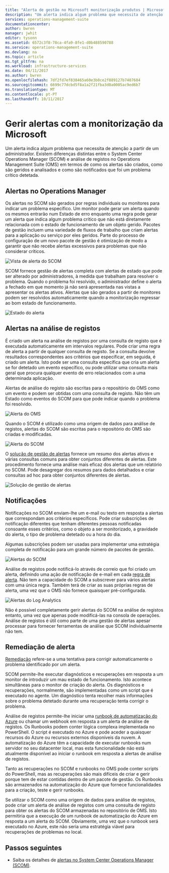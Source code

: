 ```yaml
---
title: "Alerta de gestão no Microsoft monitorização produtos | Microsoft Docs"
description: "Um alerta indica algum problema que necessita de atenção a partir de um administrador.  Este artigo descreve as diferenças na forma como alertas são criados e geridos no System Center Operations Manager (SCOM) e análise de registos e apresenta as melhores práticas no tirar partido os dois produtos para uma estratégia de gestão de alertas híbrida."
services: operations-management-suite
documentationcenter: 
author: bwren
manager: jwhit
editor: tysonn
ms.assetid: 6572c3f8-78ca-4fa9-8fe1-d0b488590788
ms.service: operations-management-suite
ms.devlang: na
ms.topic: article
ms.tgt_pltfrm: na
ms.workload: infrastructure-services
ms.date: 04/11/2017
ms.author: bwren
ms.openlocfilehash: 7df2fd7ef838465a60e3b0ce2f889127b7487684
ms.sourcegitcommit: 6699c77dcbd5f8a1a2f21fba3d0a0005ac9ed6b7
ms.translationtype: MT
ms.contentlocale: pt-PT
ms.lasthandoff: 10/11/2017
---
```

# <a name="managing-alerts-with-microsoft-monitoring"></a>Gerir alertas com a monitorização da Microsoft
Um alerta indica algum problema que necessita de atenção a partir de um administrador.  Existem diferenças distintas entre o System Center Operations Manager (SCOM) e análise de registos no Operations Management Suite (OMS) em termos de como os alertas são criados, como são geridos e analisados e como são notificados que foi um problema crítico detetada.

## <a name="alerts-in-operations-manager"></a>Alertas no Operations Manager
Os alertas no SCOM são gerados por regras individuais ou monitores para indicar um problema específico.  Um monitor pode gerar um alerta quando os mesmos entrarão num Estado de erro enquanto uma regra pode gerar um alerta que indica algum problema crítico que não está diretamente relacionada com o estado de funcionamento de um objeto gerido.  Pacotes de gestão incluem uma variedade de fluxos de trabalho que criam alertas para a aplicação ou serviço por eles geridos.  Parte do processo de configuração de um novo pacote de gestão é otimização de modo a garantir que não recebe alertas excessivos para problemas que não considerar críticos.

![Vista de alerta do SCOM](media/operations-management-suite-monitoring-alerts/scom-alert-view.png)

SCOM fornece gestão de alertas completa com alertas de estado que pode ser alterado por administradores, à medida que trabalham para resolver o problema.  Quando o problema foi resolvido, o administrador define o alerta a fechado em que momento já não será apresentada nas vistas a apresentar os alertas ativos.  Alertas que são gerados a partir de monitores podem ser resolvidos automaticamente quando a monitorização regressar ao bom estado de funcionamento.

![Estado do alerta](media/operations-management-suite-monitoring-alerts/scom-alert-status.png)

## <a name="alerts-in-log-analytics"></a>Alertas na análise de registos
É criado um alerta na análise de registos por uma consulta de registo que é executada automaticamente em intervalos regulares.  Pode criar uma regra de alerta a partir de qualquer consulta de registo.  Se a consulta devolve resultados correspondentes aos critérios que especificar, em seguida, é criado um alerta.  Isto pode ser uma consulta específica que cria um alerta se for detetado um evento específico, ou pode utilizar uma consulta mais geral que procura qualquer evento de erro relacionados com a uma determinada aplicação.

Alertas de análise do registo são escritas para o repositório do OMS como um evento e podem ser obtidas com uma consulta de registo.  Não têm um Estado como eventos do SCOM para que pode indicar quando o problema foi resolvido.

![Alerta do OMS](media/operations-management-suite-monitoring-alerts/oms-alert.png)

Quando o SCOM é utilizado como uma origem de dados para análise de registos, alertas do SCOM são escritas para o repositório do OMS são criadas e modificadas.  

![Alerta do SCOM](media/operations-management-suite-monitoring-alerts/scom-alert.png)

O [solução de gestão de alertas](http://technet.microsoft.com/library/mt484092.aspx) fornece um resumo dos alertas ativos e várias consultas comuns para obter conjuntos diferentes de alertas.  Este procedimento fornece uma análise mais eficaz dos alertas que um relatório no SCOM.  Pode desagregar dos resumos para dados detalhados e criar consultas ad hoc para obter conjuntos diferentes de alertas.

![Solução de gestão de alertas](media/operations-management-suite-monitoring-alerts/alert-management.png)

## <a name="notifications"></a>Notificações
Notificações no SCOM enviam-lhe um e-mail ou texto em resposta a alertas que correspondam aos critérios específicos.  Pode criar subscrições de notificação diferentes que tenham diferentes pessoas notificadas consoante esses critérios, como o objeto a ser monitorizado, a gravidade do alerta, o tipo de problema detetado ou a hora do dia.

Algumas subscrições podem ser usadas para implementar uma estratégia completa de notificação para um grande número de pacotes de gestão.

![Alertas do SCOM](media/operations-management-suite-monitoring-alerts/alerts-overview-scom.png)

Análise de registos pode notificá-lo através de correio que foi criado um alerta, definindo uma ação de notificação de e-mail em cada [regra de alerta](http://technet.microsoft.com/library/mt614775.aspx).  Não tem a capacidade do SCOM a subscrever para vários alertas com uma única regra.  Também terá de criar as suas próprias regras de alerta, uma vez que o OMS não fornece quaisquer pré-configurada.

![Alertas do Log Analytics](media/operations-management-suite-monitoring-alerts/alerts-overview-oms.png)

Não é possível completamente gerir alertas do SCOM na análise de registos entanto, uma vez que apenas pode modificá-las na consola de operações.  Análise de registos é útil como parte de uma gestão de alertas apesar processar para fornecer ferramentas de análise que SCOM individualmente não tem.

## <a name="alert-remediation"></a>Remediação de alerta
[Remediação](http://technet.microsoft.com/library/mt614775.aspx) refere-se a uma tentativa para corrigir automaticamente o problema identificado por um alerta.

SCOM permite-lhe executar diagnósticos e recuperações em resposta a um monitor de introduzir um mau estado de funcionamento.  Isto acontece simultâneas para o monitor de criação do alerta.  Os diagnósticos e recuperações, normalmente, são implementadas como um script que é executado no agente.  Um diagnóstico tenta recolher mais informações sobre o problema detetado durante uma recuperação tenta corrigir o problema.

Análise de registos permite-lhe iniciar uma [runbook de automatização do Azure](https://azure.microsoft.com/documentation/services/automation/) ou chamar um webhook em resposta a um alerta de análise de registos.  Os Runbooks podem conter lógica complexa implementada no PowerShell.  O script é executado no Azure e pode aceder a quaisquer recursos do Azure ou recursos externos disponíveis da nuvem.  A automatização do Azure têm a capacidade de executar runbooks num servidor no seu datacenter local, mas esta funcionalidade não está atualmente disponível ao iniciar o runbook em resposta a alertas de análise de registos.

Tanto as recuperações no SCOM e runbooks no OMS pode conter scripts do PowerShell, mas as recuperações são mais difíceis de criar e gerir porque tem de estar contidas dentro de um pacote de gestão.  Os Runbooks são armazenados na automatização do Azure que fornece funcionalidades para a criação, teste e gerir runbooks.

Se utilizar o SCOM como uma origem de dados para análise de registos, pode criar um alerta de análise de registos com uma consulta de registo para obter os alertas do SCOM armazenadas no repositório de OMS.  Isto permitiria que a execução de um runbook de automatização do Azure em resposta a um alerta do SCOM.  Obviamente, uma vez que o runbook será executado no Azure, este não seria uma estratégia viável para recuperações de problemas no local.

## <a name="next-steps"></a>Passos seguintes
* Saiba os detalhes de [alertas no System Center Operations Manager (SCOM)](https://technet.microsoft.com/library/hh212913.aspx).

